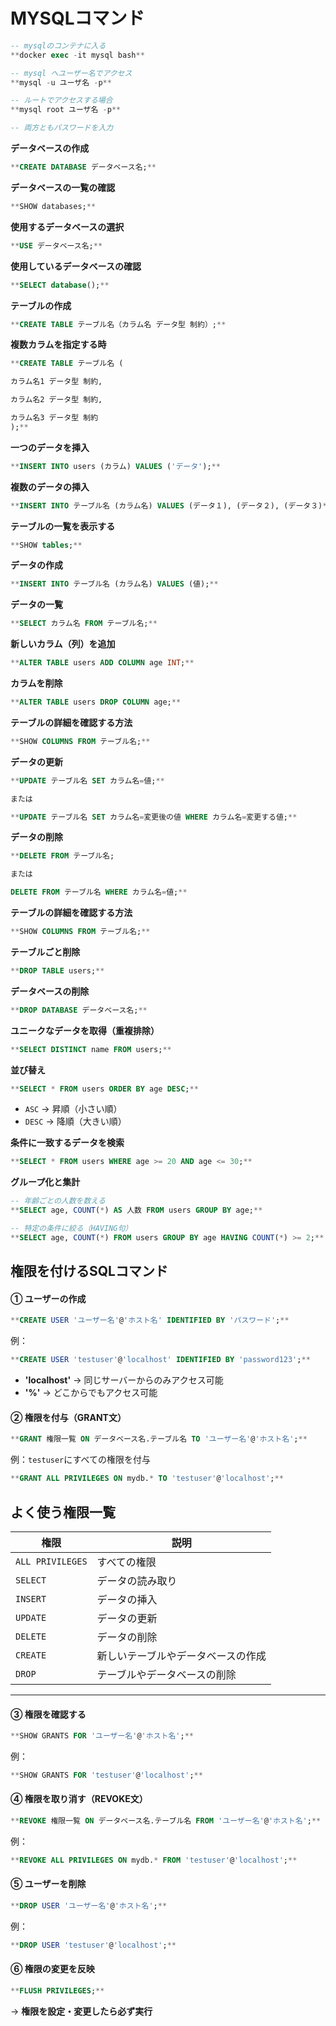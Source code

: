 # MYSQLコマンド
```sql
-- mysqlのコンテナに入る
**docker exec -it mysql bash**
```

```sql
-- mysql へユーザー名でアクセス
**mysql -u ユーザ名 -p**

-- ルートでアクセスする場合
**mysql root ユーザ名 -p**

-- 両方ともパスワードを入力
```

**データベースの作成**

```sql
**CREATE DATABASE データベース名;**
```

**データベースの一覧の確認**

```sql
**SHOW databases;**
```

**使用するデータベースの選択**

```sql
**USE データベース名;**
```

**使用しているデータベースの確認**

```sql
**SELECT database();**
```

**テーブルの作成**

```sql
**CREATE TABLE テーブル名（カラム名 データ型 制約）;**
```

**複数カラムを指定する時**

```sql
**CREATE TABLE テーブル名 (

カラム名1 データ型 制約,

カラム名2 データ型 制約,

カラム名3 データ型 制約
);**
```

**一つのデータを挿入**

```sql
**INSERT INTO users (カラム) VALUES ('データ');**
```

**複数のデータの挿入**

```sql
**INSERT INTO テーブル名 (カラム名) VALUES (データ１), (データ２), (データ３)**
```

**テーブルの一覧を表示する**

```sql
**SHOW tables;**
```

**データの作成**

```sql
**INSERT INTO テーブル名 (カラム名) VALUES (値);**
```

**データの一覧**

```sql
**SELECT カラム名 FROM テーブル名;**
```

**新しいカラム（列）を追加**

```sql
**ALTER TABLE users ADD COLUMN age INT;**
```

**カラムを削除**

```sql
**ALTER TABLE users DROP COLUMN age;**
```

**テーブルの詳細を確認する方法**

```sql
**SHOW COLUMNS FROM テーブル名;**
```

**データの更新**

```sql
**UPDATE テーブル名 SET カラム名=値;**

または

**UPDATE テーブル名 SET カラム名=変更後の値 WHERE カラム名=変更する値;**
```

**データの削除**

```sql
**DELETE FROM テーブル名;

または

DELETE FROM テーブル名 WHERE カラム名=値;**
```

**テーブルの詳細を確認する方法**

```sql
**SHOW COLUMNS FROM テーブル名;**
```

**テーブルごと削除**

```sql
**DROP TABLE users;**
```

**データベースの削除**

```sql
**DROP DATABASE データベース名;**
```

**ユニークなデータを取得（重複排除）**

```sql
**SELECT DISTINCT name FROM users;**
```

**並び替え**

```sql
**SELECT * FROM users ORDER BY age DESC;**
```

- `ASC` → 昇順（小さい順）
- `DESC` → 降順（大きい順）

**条件に一致するデータを検索**

```sql
**SELECT * FROM users WHERE age >= 20 AND age <= 30;**
```

**グループ化と集計**

```sql
-- 年齢ごとの人数を数える
**SELECT age, COUNT(*) AS 人数 FROM users GROUP BY age;**

-- 特定の条件に絞る（HAVING句）
**SELECT age, COUNT(*) FROM users GROUP BY age HAVING COUNT(*) >= 2;**
```

## **権限を付けるSQLコマンド**

#### **① ユーザーの作成**

```sql
**CREATE USER 'ユーザー名'@'ホスト名' IDENTIFIED BY 'パスワード';**
```

例：
```sql
**CREATE USER 'testuser'@'localhost' IDENTIFIED BY 'password123';**
```

- **'localhost'** → 同じサーバーからのみアクセス可能
- **'%'** → どこからでもアクセス可能

#### **② 権限を付与（GRANT文）**

```sql
**GRANT 権限一覧 ON データベース名.テーブル名 TO 'ユーザー名'@'ホスト名';**
```

例：`testuser`にすべての権限を付与

```sql
**GRANT ALL PRIVILEGES ON mydb.* TO 'testuser'@'localhost';**
```

## よく使う権限一覧

| 権限             | 説明                               |
| ---------------- | ---------------------------------- |
| `ALL PRIVILEGES` | すべての権限                       |
| `SELECT`         | データの読み取り                   |
| `INSERT`         | データの挿入                       |
| `UPDATE`         | データの更新                       |
| `DELETE`         | データの削除                       |
| `CREATE`         | 新しいテーブルやデータベースの作成 |
| `DROP`           | テーブルやデータベースの削除       |

---

#### **③ 権限を確認する**

```sql
**SHOW GRANTS FOR 'ユーザー名'@'ホスト名';**
```

例：
```sql
**SHOW GRANTS FOR 'testuser'@'localhost';**
```

#### **④ 権限を取り消す（REVOKE文）**

```sql
**REVOKE 権限一覧 ON データベース名.テーブル名 FROM 'ユーザー名'@'ホスト名';**
```

例：
```sql
**REVOKE ALL PRIVILEGES ON mydb.* FROM 'testuser'@'localhost';**
```

#### **⑤ ユーザーを削除**

```sql
**DROP USER 'ユーザー名'@'ホスト名';**
```
例：
```sql
**DROP USER 'testuser'@'localhost';**
```

#### **⑥ 権限の変更を反映**

```sql
**FLUSH PRIVILEGES;**
```
→ **権限を設定・変更したら必ず実行**


